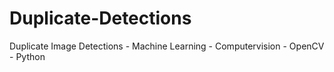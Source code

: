# Duplicate-Detections
Duplicate Image Detections - Machine Learning - Computervision - OpenCV - Python  
